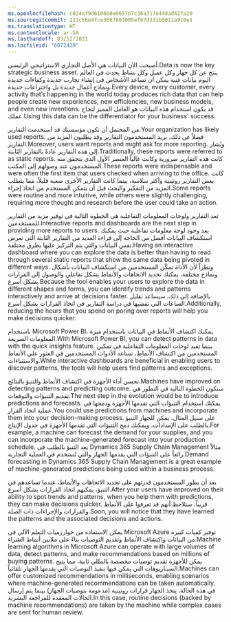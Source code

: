 ```yaml
---
ms.openlocfilehash: c024af9d6106b0e0657b7c36a317e448ad427a20
ms.sourcegitcommit: 221c56e4fce366780f005ef07d331b5011a9c0e1
ms.translationtype: HT
ms.contentlocale: ar-SA
ms.lasthandoff: 03/12/2021
ms.locfileid: "6072428"
---
```

<span data-ttu-id="f7d22-101">أصبحت الآن البيانات هي الأصل التجاري الاستراتيجي الرئيسي.</span><span class="sxs-lookup"><span data-stu-id="f7d22-101">Data is now the key strategic business asset.</span></span> <span data-ttu-id="f7d22-102">ينتج عن كل جهاز وكل عميل وكل نشاط يحدث في العالم اليوم بيانات غنية يمكن أن تساعد الأشخاص في إنشاء تجارب جديدة وكفاءات جديدة ونماذج أعمال جديدة بل واختراعات جديدة.</span><span class="sxs-lookup"><span data-stu-id="f7d22-102">Every device, every customer, every activity that’s happening in the world today produces rich data that can help people create new experiences, new efficiencies, new business models, and even new inventions.</span></span> <span data-ttu-id="f7d22-103">قد يكون استخدام هذه البيانات هو العامل المميز لنجاح عملك.</span><span class="sxs-lookup"><span data-stu-id="f7d22-103">Using this data can be the differentiator for your business' success.</span></span>

<span data-ttu-id="f7d22-104">من المحتمل أن تكون مؤسستك قد استخدمت التقارير.</span><span class="sxs-lookup"><span data-stu-id="f7d22-104">Your organization has likely used reports.</span></span> <span data-ttu-id="f7d22-105">فضلاً عن ذلك، يريد المستخدمون التقارير وقد يطلبون المزيد من التقارير.</span><span class="sxs-lookup"><span data-stu-id="f7d22-105">Moreover, users want reports and might ask for more reporting.</span></span> <span data-ttu-id="f7d22-106">ويُشار إلى هذه التقارير عادةً بالتقارير الثابتة.</span><span class="sxs-lookup"><span data-stu-id="f7d22-106">Traditionally, these reports were referred to as static reports.</span></span> <span data-ttu-id="f7d22-107">كانت هذه التقارير ضرورية وكانت غالباً العنصر الأول الذي يتحقق منه المستخدمون عند وصولهم إلى المكتب.</span><span class="sxs-lookup"><span data-stu-id="f7d22-107">These reports were indispensable and were often the first item that users checked when arriving to the office.</span></span> <span data-ttu-id="f7d22-108">كانت بعض التقارير روتينية وأكثر سلاسة، بينما كانت التقارير الأخرى صعبة قليلاً، مما يتطلب المزيد من التفكير والبحث قبل أن يتمكن المستخدم من اتخاذ إجراء.</span><span class="sxs-lookup"><span data-stu-id="f7d22-108">Some reports were routine and more intuitive, while others were slightly challenging, requiring more thought and research before the user could take an action.</span></span> 

<span data-ttu-id="f7d22-109">تعد التقارير ولوحات المعلومات التفاعلية هي الخطوة التالية في توفير مزيد من التقارير للمستخدمين.</span><span class="sxs-lookup"><span data-stu-id="f7d22-109">Interactive reports and dashboards are the next step in providing more reports to users.</span></span> <span data-ttu-id="f7d22-110">يعد وجود لوحة معلومات تفاعلية حيث يمكنك استكشاف البيانات أفضل من الحاجة إلى قراءة العديد من التقارير الثابتة التي تعرض نفس البيانات والتي يتم التركيز عليها بطرق مختلفة.</span><span class="sxs-lookup"><span data-stu-id="f7d22-110">Having an interactive dashboard where you can explore the data is better than having to read through several static reports that show the same data being pivoted in different ways.</span></span> <span data-ttu-id="f7d22-111">ونظراً لأن الأداة تمكّن المستخدمين من استكشاف البيانات بأشكال ونماذج مختلفة، يمكنك تحديد الاتجاهات والأنماط بشكل تفاعلي والوصول إلى القرارات بشكل أسرع.</span><span class="sxs-lookup"><span data-stu-id="f7d22-111">Because the tool enables your users to explore the data in different shapes and forms, you can identify trends and patterns interactively and arrive at decisions faster.</span></span> <span data-ttu-id="f7d22-112">بالإضافة إلى ذلك، سيساعد تقليل الساعات التي تقضيها في دراسة التقارير في اتخاذ القرارات بشكل أسرع.</span><span class="sxs-lookup"><span data-stu-id="f7d22-112">Additionally, reducing the hours that you spend on poring over reports will help you make decisions quicker.</span></span>

<span data-ttu-id="f7d22-113">باستخدام Microsoft Power BI، يمكنك اكتشاف الأنماط في البيانات باستخدام ميزة المعلومات السريعة.</span><span class="sxs-lookup"><span data-stu-id="f7d22-113">With Microsoft Power BI, you can detect patterns in data with the quick insights feature.</span></span> <span data-ttu-id="f7d22-114">بينما تفيد لوحات المعلومات التفاعلية في تمكين المستخدمين من اكتشاف الأنماط، تساعد الأدوات المستخدمين في العثور على الأنماط والاستثناءات.</span><span class="sxs-lookup"><span data-stu-id="f7d22-114">While interactive dashboards are beneficial in enabling users to discover patterns, the tools will help users find patterns and exceptions.</span></span> 

<span data-ttu-id="f7d22-115">تحسن أداء الأجهزة في اكتشاف الأنماط والتنبؤ بالنتائج.</span><span class="sxs-lookup"><span data-stu-id="f7d22-115">Machines have improved on detecting patterns and predicting outcome.</span></span> <span data-ttu-id="f7d22-116">ستكون الخطوة التالية في التطور هي تقديم التنبؤات والتوقعات.</span><span class="sxs-lookup"><span data-stu-id="f7d22-116">The next step in the evolution would be to introduce predictions and forecasts.</span></span> <span data-ttu-id="f7d22-117">يمكنك استخدام التنبؤات التي تقدمها الأجهزة ودمجها في عملية اتخاذ القرار.</span><span class="sxs-lookup"><span data-stu-id="f7d22-117">You could use predictions from machines and incorporate them into your decision-making process.</span></span> <span data-ttu-id="f7d22-118">على سبيل المثال، يمكن للجهاز التنبؤ بالطلب على الإمدادات، ويمكنك دمج التنبؤات التي تقدمها الأجهزة في جدول الإنتاج.</span><span class="sxs-lookup"><span data-stu-id="f7d22-118">For example, a machine can forecast the demand for your supplies, and you can incorporate the machine-generated forecast into your production schedule.</span></span> <span data-ttu-id="f7d22-119">يعد التنبؤ بالطلب في Dynamics 365 Supply Chain Management مثالاً رائعاً على التنبؤات التي يقدمها الجهاز والتي تُستخدم في العملية التجارية.</span><span class="sxs-lookup"><span data-stu-id="f7d22-119">Demand forecasting in Dynamics 365 Supply Chain Management is a great example of machine-generated predictions being used within a business process.</span></span> 


<span data-ttu-id="f7d22-120">بعد أن يطور المستخدمون قدرتهم على تحديد الاتجاهات والأنماط، عندما تساعدهم في التنبؤ، يمكنهم اتخاذ القرارات بشكل أسرع.</span><span class="sxs-lookup"><span data-stu-id="f7d22-120">After your users have improved on their ability to spot trends and patterns, when you help them with predictions, they can make decisions quicker.</span></span> <span data-ttu-id="f7d22-121">قريباً، ستلاحظ أنهم قد تعرفوا على الأنماط والقرارات والإجراءات ذات الصلة.</span><span class="sxs-lookup"><span data-stu-id="f7d22-121">Soon, you will notice that they have learned the patterns and the associated decisions and actions.</span></span> 

<span data-ttu-id="f7d22-122">يمكن الاستفادة من خوارزميات التعلم الآلي في Microsoft Azure توفير كميات كبيرة من البيانات واكتشاف الأنماط وتقديم التوصيات بناءً على ملايين أنماط الشراء.</span><span class="sxs-lookup"><span data-stu-id="f7d22-122">Machine learning algorithms in Microsoft Azure can operate with large volumes of data, detect patterns, and make recommendations based on millions of buying patterns.</span></span> <span data-ttu-id="f7d22-123">يمكن للأجهزة تقديم توصيات مخصصة بالمللي ثانية، مما يتيح السيناريوهات التي يمكن فيها تنفيذ التوصيات التي يقدمها الجهاز تلقائياً.</span><span class="sxs-lookup"><span data-stu-id="f7d22-123">Machines can offer customized recommendations in milliseconds, enabling scenarios where machine-generated recommendations can be taken automatically.</span></span> <span data-ttu-id="f7d22-124">في هذه الحالة، يتخذ الجهاز قرارات روتينية (مدعومة بتوصيات الجهاز) بينما يتم إرسال الحالات المعقدة للمراجعة البشرية.</span><span class="sxs-lookup"><span data-stu-id="f7d22-124">In this case, routine decisions (backed by machine recommendations) are taken by the machine while complex cases are sent for human review.</span></span> 


